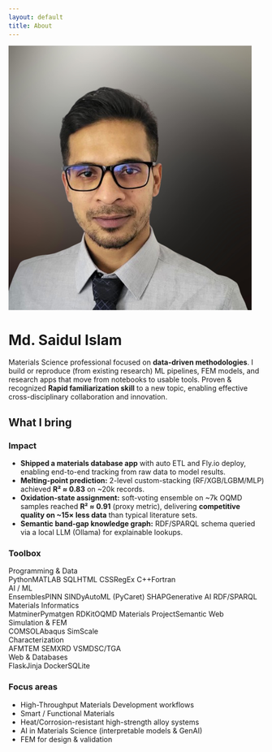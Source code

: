 ```yaml
---
layout: default
title: About
---
```

<img src="/assets/img/copy.png" alt="Md. Saidul Islam" class="profile" />

<h1 class="name-3d">Md. Saidul Islam</h1>

<p class="lead">Materials Science professional focused on <strong>data-driven methodologies</strong>. I build or reproduce (from existing research) ML pipelines, FEM models, and research apps that move from notebooks to usable tools. Proven &amp; recognized <strong>Rapid familiarization skill</strong> to a new topic, enabling effective cross-disciplinary collaboration and innovation.</p>

<div class="section">
<h2>What I bring</h2>

<div class="about-grid">

<div class="card impact">
<h3>Impact</h3>
<ul>
  <li><strong>Shipped a materials database app</strong> with auto ETL and Fly.io deploy, enabling end-to-end tracking from raw data to model results.</li>
  <li><strong>Melting-point prediction:</strong> 2-level custom-stacking (RF/XGB/LGBM/MLP) achieved <strong>R² ≈ 0.83</strong> on ~20k records.</li>
  <li><strong>Oxidation-state assignment:</strong> soft-voting ensemble on ~7k OQMD samples reached <strong>R² ≈ 0.91</strong> (proxy metric), delivering <strong>competitive quality on ~15× less data</strong> than typical literature sets.</li>
  <li><strong>Semantic band-gap knowledge graph:</strong> RDF/SPARQL schema queried via a local LLM (Ollama) for explainable lookups.</li>
</ul>
</div>

<div class="card toolbox lean-left">
<h3>Toolbox</h3>

<div class="toolbox-grid">

<div class="tool-group">
<div class="group-title">Programming &amp; Data</div>
<div class="chiplist">
<span class="chip">Python</span><span class="chip">MATLAB</span>
<span class="chip">SQL</span><span class="chip alt">HTML</span>
<span class="chip alt">CSS</span><span class="chip alt">RegEx</span>
<span class="chip alt">C++</span><span class="chip alt">Fortran</span>
</div>
</div>

<div class="tool-group">
<div class="group-title">AI / ML</div>
<div class="chiplist">
<span class="chip">Ensembles</span><span class="chip">PINN</span>
<span class="chip">SINDy</span><span class="chip alt">AutoML (PyCaret)</span>
<span class="chip">SHAP</span><span class="chip alt">Generative AI</span>
<span class="chip">RDF/SPARQL</span>
</div>
</div>

<div class="tool-group">
<div class="group-title">Materials Informatics</div>
<div class="chiplist">
<span class="chip">Matminer</span><span class="chip">Pymatgen</span>
<span class="chip alt">RDKit</span><span class="chip">OQMD</span>
<span class="chip">Materials Project</span><span class="chip alt">Semantic Web</span>
</div>
</div>

<div class="tool-group">
<div class="group-title">Simulation &amp; FEM</div>
<div class="chiplist">
<span class="chip">COMSOL</span><span class="chip">Abaqus</span>
<span class="chip alt">SimScale</span>
</div>
</div>

<div class="tool-group char">
<div class="group-title">Characterization</div>
<div class="chiplist">
<span class="chip">AFM</span><span class="chip">TEM</span>
<span class="chip">SEM</span><span class="chip">XRD</span>
<span class="chip alt">VSM</span><span class="chip alt">DSC/TGA</span>
</div>
</div>

<div class="tool-group">
<div class="group-title">Web &amp; Databases</div>
<div class="chiplist">
<span class="chip">Flask</span><span class="chip">Jinja</span>
<span class="chip">Docker</span><span class="chip">SQLite</span>
</div>
</div>

</div> <!-- /.toolbox-grid -->
</div> <!-- /.card.toolbox -->

<div class="card focus lean-right">
<h3>Focus areas</h3>
<ul class="focus-list">
  <li>High-Throughput Materials Development workflows</li>
  <li>Smart / Functional Materials</li>
  <li>Heat/Corrosion-resistant high-strength alloy systems</li>
  <li>AI in Materials Science (interpretable models &amp; GenAI)</li>
  <li>FEM for design &amp; validation</li>
</ul>
</div>

</div> <!-- /.about-grid -->
</div> <!-- /.section -->


